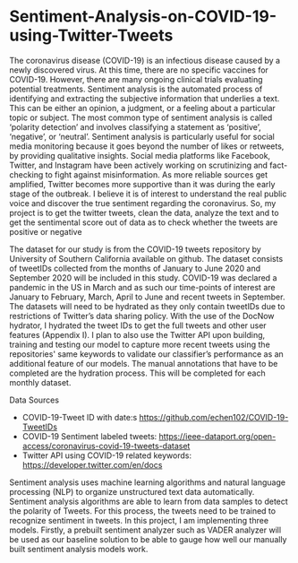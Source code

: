 # Sentiment-Analysis-on-COVID-19-using-Twitter-Tweets

The coronavirus disease (COVID-19) is an infectious disease caused by a newly discovered virus.
At this time, there are no specific vaccines for COVID-19. However, there are many ongoing clinical trials evaluating potential treatments. Sentiment analysis is the automated process of identifying and extracting the subjective information that underlies a text. This can be either an opinion, a judgment, or a feeling about a particular topic or subject. The most common type of sentiment analysis is called ‘polarity detection’ and involves classifying a statement as ‘positive’, ‘negative’, or ‘neutral’. Sentiment analysis is particularly useful for social media monitoring because it goes beyond the number of likes or retweets, by providing qualitative insights. Social media platforms like Facebook, Twitter, and Instagram have been actively working on scrutinizing and fact-checking to fight against misinformation. As more reliable sources get amplified, Twitter becomes more supportive than it was during the early stage of the outbreak. I believe it is of interest to understand the real public voice and discover the true sentiment regarding the coronavirus. So, my project is to get the twitter tweets, clean the data, analyze the text and to get the sentimental score out of data as to check whether the tweets are positive or negative

The dataset for our study is from the COVID-19 tweets repository by University of Southern California available on github. The dataset consists of tweetIDs collected from the months of January to June 2020 and September 2020 will be included in this study. COVID-19 was declared a pandemic in the US in March and as such our time-points of interest are January to February, March, April to June and recent tweets in September. The datasets will need to be hydrated as they only contain tweetIDs due to restrictions of Twitter’s data sharing policy. With the use of the DocNow hydrator, I hydrated the tweet IDs to get the full tweets and other user features (Appendix I). I plan to also use the Twitter API upon building, training and testing our model to capture more recent tweets using the repositories' same keywords to validate our classifier’s performance as an additional feature of our models. The manual annotations that have to be completed are the hydration process. This will be completed for each monthly dataset. 

Data Sources
-	COVID-19-Tweet ID with date:s https://github.com/echen102/COVID-19-TweetIDs
-	COVID-19 Sentiment labeled tweets: https://ieee-dataport.org/open-access/coronavirus-covid-19-tweets-dataset
-	Twitter API using COVID-19 related keywords: https://developer.twitter.com/en/docs

Sentiment analysis uses machine learning algorithms and natural language processing (NLP) to organize unstructured text data automatically. Sentiment analysis algorithms are able to learn from data samples to detect the polarity of Tweets. For this process, the tweets need to be trained to recognize sentiment in tweets. In this project, I am implementing three models. Firstly, a prebuilt sentiment analyzer such as VADER analyzer will be used as our baseline solution to be able to gauge how well our manually built sentiment analysis models work. 

